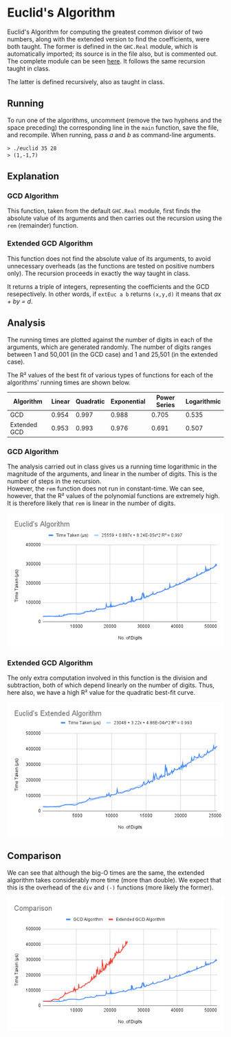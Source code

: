# Euclid's Algorithm
Euclid's Algorithm for computing the greatest common divisor of two numbers, along with the extended version to find the coefficients, were both taught. The former is defined in the `GHC.Real` module, which is automatically imported; its source is in the file also, but is commented out. The complete module can be seen [here](https://hackage.haskell.org/package/base-4.16.0.0/docs/GHC-Real.html). It follows the same recursion taught in class.  

The latter is defined recursively, also as taught in class.

## Running
To run one of the algorithms, uncomment (remove the two hyphens and the space preceding) the corresponding line in the `main` function, save the file, and recompile. When running, pass *a* and *b* as command-line arguments.
```
> ./euclid 35 28
> (1,-1,7)
```

## Explanation
### GCD Algorithm
This function, taken from the default `GHC.Real` module, first finds the absolute value of its arguments and then carries out the recursion using the `rem` (remainder) function.

### Extended GCD Algorithm
This function does not find the absolute value of its arguments, to avoid unnecessary overheads (as the functions are tested on positive numbers only). The recursion proceeds in exactly the way taught in class.  

It returns a triple of integers, representing the coefficients and the GCD resepectively. In other words, if `extEuc a b` returns `(x,y,d)` it means that *ax + by = d*.

## Analysis
The running times are plotted against the number of digits in each of the arguments, which are generated randomly. The number of digits ranges between 1 and 50,001 (in the GCD case) and 1 and 25,501 (in the extended case).

The R² values of the best fit of various types of functions for each of the algorithms' running times are shown below.  

Algorithm    | Linear | Quadratic | Exponential | Power Series | Logarithmic  
------------ | ------ | --------- | ----------- | ------------ | -----------  
GCD          | 0.954  | 0.997     | 0.988       | 0.705        | 0.535  
Extended GCD | 0.953  | 0.993     | 0.976       | 0.691        | 0.507  

### GCD Algorithm
The analysis carried out in class gives us a running time logarithmic in the magnitude of the arguments, and linear in the number of digits. This is the number of steps in the recursion.  
However, the `rem` function does not run in constant-time. We can see, however, that the R² values of the polynomial functions are extremely high. It is therefore likely that `rem` is linear in the number of digits.

![Running Time of the GCD Algorithm](Euc.png)  

### Extended GCD Algorithm
The only extra computation involved in this function is the division and subtraction, both of which depend linearly on the number of digits. Thus, here also, we have a high R² value for the quadratic best-fit curve.

![Running Time of the Extended GCD Algorithm](EucExt.png)  

## Comparison
We can see that although the big-O times are the same, the extended algorithm takes considerably more time (more than double). We expect that this is the overhead of the `div` and `(-)` functions (more likely the former).

![Comparison](Comp.png)
